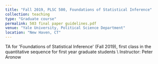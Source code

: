 ```yaml
---
title: "Fall 2019, PLSC 500, Foundations of Statistical Inference"
collection: teaching
type: "Graduate course"
permalink: 503 final paper guidelines.pdf
venue: "Yale University, Political Science Department"
location: "New Haven, CT"
---
```


TA for 'Foundations of Statistical Inference' (Fall 2019), first class in the quantitative sequence for first year graduate students \\
Instructor: Peter Aronow
